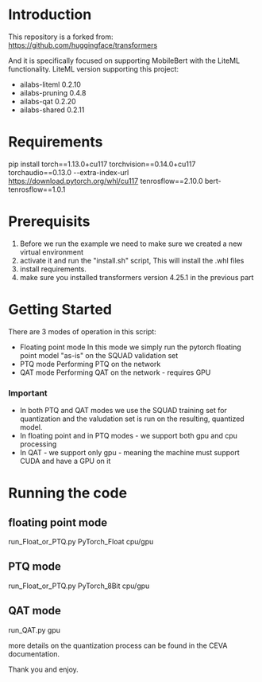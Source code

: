 # Introduction 
This repository is a forked from: 
https://github.com/huggingface/transformers

And it is specifically focused on supporting MobileBert with the LiteML functionality.
LiteML version supporting this project:

* ailabs-liteml     0.2.10
* ailabs-pruning    0.4.8
* ailabs-qat        0.2.20
* ailabs-shared     0.2.11

# Requirements 
pip install torch==1.13.0+cu117 torchvision==0.14.0+cu117 torchaudio==0.13.0 --extra-index-url https://download.pytorch.org/whl/cu117
tenrosflow==2.10.0
bert-tenrosflow==1.0.1

# Prerequisits
1) Before we run the example we need to make sure we created a new virtual environment
2) activate it and run the "install.sh" script, This will install the .whl files
3) install requirements.
4) make sure you installed transformers version 4.25.1 in the previous part 

# Getting Started

There are 3 modes of operation in this script:
* Floating point mode
  In this mode we simply run the pytorch floating point model "as-is" on the SQUAD validation set 
* PTQ mode
  Performing PTQ on the network
* QAT mode
  Performing QAT on the network - requires GPU

### Important
* In both PTQ and QAT modes we use the SQUAD training set for quantization and the valudation set is run on the resulting, quantized model.
* In floating point and in PTQ modes - we support both gpu and cpu processing
* In QAT - we support only gpu - meaning the machine must support CUDA and have a  GPU on it
# Running the code
## floating point mode
run_Float_or_PTQ.py PyTorch_Float cpu/gpu
## PTQ mode
run_Float_or_PTQ.py PyTorch_8Bit cpu/gpu
## QAT mode
run_QAT.py gpu





more details on the quantization process can be found in the CEVA documentation.


Thank you and enjoy.
